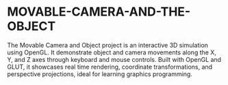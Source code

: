 # MOVABLE-CAMERA-AND-THE-OBJECT
The Movable Camera and Object project is an interactive 3D simulation using OpenGL. It demonstrate object and camera movements along the X, Y, and Z axes through keyboard and mouse controls. Built with OpenGL and GLUT, it showcases real time rendering, coordinate transformations, and perspective projections, ideal for learning graphics programming.

